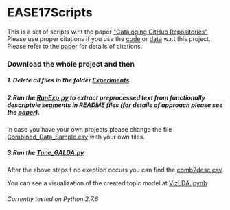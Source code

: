 # EASE17Scripts

This is a set of scripts w.r.t the paper ["Cataloging GitHub Repositories"](http://dl.acm.org/citation.cfm?doid=3084226.3084287)
Please use proper citations if you use the [code](https://github.com/abhishek9sharma/EASE17Scripts) or [data](https://github.com/abhishek9sharma/abhishek9sharma.github.io/tree/master/DataSets/EASE17Paper) w.r.t this project. Please refer to the [paper](http://dl.acm.org/citation.cfm?doid=3084226.3084287) for details of citations.


### Download the whole project and then

##### 1. Delete all files in the folder [Experiments]()

##### 2.Run the [RunExp.py](https://github.com/abhishek9sharma/EASE17Scripts/blob/master/RunExp.py) to extract preprocessed text from functionally descriptvie segments in README files (for details of approach please see the [paper](http://dl.acm.org/citation.cfm?doid=3084226.3084287)).

   In case you have your own projects please change the file [Combined_Data_Sample.csv](https://github.com/abhishek9sharma/EASE17Scripts/blob/master/CONFIG/Combined_Data_Sample.csv) with your own files.
##### 3.Run the [Tune_GALDA.py](https://github.com/abhishek9sharma/EASE17Scripts/blob/master/GALDA/Tune_GALDA.py)

After the above steps f no exeption occurs you can find the [comb2desc.csv](https://github.com/abhishek9sharma/EASE17Scripts/blob/master/Experiments/REPOPROPS/comb2desc.csv)

You can see a visualization of the created topic model at [VizLDA.ipynb](https://github.com/abhishek9sharma/EASE17Scripts/blob/master/VizLDA.ipynb)

###### Currently tested on Python 2.7.6




